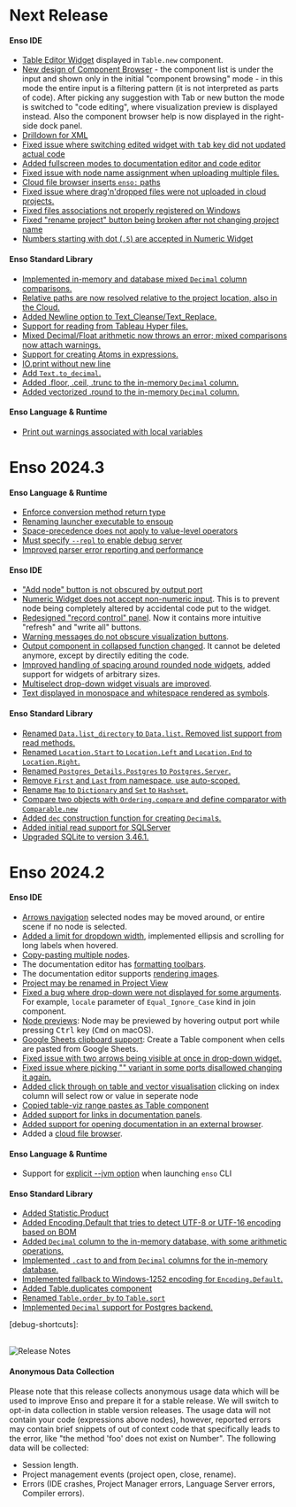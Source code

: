 # Next Release

#### Enso IDE

- [Table Editor Widget][10774] displayed in `Table.new` component.
- [New design of Component Browser][10814] - the component list is under the
  input and shown only in the initial "component browsing" mode - in this mode
  the entire input is a filtering pattern (it is not interpreted as parts of
  code). After picking any suggestion with Tab or new button the mode is
  switched to "code editing", where visualization preview is displayed instead.
  Also the component browser help is now displayed in the right-side dock panel.
- [Drilldown for XML][10824]
- [Fixed issue where switching edited widget with <kbd>tab</kbd> key did not
  updated actual code][10857]
- [Added fullscreen modes to documentation editor and code editor][10876]
- [Fixed issue with node name assignment when uploading multiple files.][10979]
- [Cloud file browser inserts `enso:` paths][11001]
- [Fixed issue where drag'n'dropped files were not uploaded in cloud
  projects.][11014]
- [Fixed files associations not properly registered on Windows][11030]
- [Fixed "rename project" button being broken after not changing project
  name][11103]
- [Numbers starting with dot (`.5`) are accepted in Numeric Widget][11108]

[10774]: https://github.com/enso-org/enso/pull/10774
[10814]: https://github.com/enso-org/enso/pull/10814
[10824]: https://github.com/enso-org/enso/pull/10824
[10857]: https://github.com/enso-org/enso/pull/10857
[10876]: https://github.com/enso-org/enso/pull/10876
[10979]: https://github.com/enso-org/enso/pull/10979
[11001]: https://github.com/enso-org/enso/pull/11001
[11014]: https://github.com/enso-org/enso/pull/11014
[11030]: https://github.com/enso-org/enso/pull/11030
[11103]: https://github.com/enso-org/enso/pull/11103
[11108]: https://github.com/enso-org/enso/pull/11108

#### Enso Standard Library

- [Implemented in-memory and database mixed `Decimal` column
  comparisons.][10614]
- [Relative paths are now resolved relative to the project location, also in the
  Cloud.][10660]
- [Added Newline option to Text_Cleanse/Text_Replace.][10761]
- [Support for reading from Tableau Hyper files.][10733]
- [Mixed Decimal/Float arithmetic now throws an error; mixed comparisons now
  attach warnings.][10725]
- [Support for creating Atoms in expressions.][10820]
- [IO.print without new line][10858]
- [Add `Text.to_decimal`.][10874]
- [Added .floor, .ceil, .trunc to the in-memory `Decimal` column.][10887]
- [Added vectorized .round to the in-memory `Decimal` column.][10912]

[10614]: https://github.com/enso-org/enso/pull/10614
[10660]: https://github.com/enso-org/enso/pull/10660
[10761]: https://github.com/enso-org/enso/pull/10761
[10733]: https://github.com/enso-org/enso/pull/10733
[10725]: https://github.com/enso-org/enso/pull/10725
[10820]: https://github.com/enso-org/enso/pull/10820
[10858]: https://github.com/enso-org/enso/pull/10858
[10874]: https://github.com/enso-org/enso/pull/10874
[10887]: https://github.com/enso-org/enso/pull/10887
[10912]: https://github.com/enso-org/enso/pull/10912

#### Enso Language & Runtime

- [Print out warnings associated with local variables][10842]

[10842]: https://github.com/enso-org/enso/pull/10842

# Enso 2024.3

#### Enso Language & Runtime

- [Enforce conversion method return type][10468]
- [Renaming launcher executable to ensoup][10535]
- [Space-precedence does not apply to value-level operators][10597]
- [Must specify `--repl` to enable debug server][10709]
- [Improved parser error reporting and performance][10734]

[10468]: https://github.com/enso-org/enso/pull/10468
[10535]: https://github.com/enso-org/enso/pull/10535
[10597]: https://github.com/enso-org/enso/pull/10597
[10709]: https://github.com/enso-org/enso/pull/10709
[10734]: https://github.com/enso-org/enso/pull/10734

#### Enso IDE

- ["Add node" button is not obscured by output port][10433]
- [Numeric Widget does not accept non-numeric input][10457]. This is to prevent
  node being completely altered by accidental code put to the widget.
- [Redesigned "record control" panel][10509]. Now it contains more intuitive
  "refresh" and "write all" buttons.
- [Warning messages do not obscure visualization buttons][10546].
- [Output component in collapsed function changed][10577]. It cannot be deleted
  anymore, except by directily editing the code.
- [Improved handling of spacing around rounded node widgets][10599], added
  support for widgets of arbitrary sizes.
- [Multiselect drop-down widget visuals are improved][10607].
- [Text displayed in monospace and whitespace rendered as symbols][10563].

[10433]: https://github.com/enso-org/enso/pull/10443
[10457]: https://github.com/enso-org/enso/pull/10457
[10509]: https://github.com/enso-org/enso/pull/10509
[10546]: https://github.com/enso-org/enso/pull/10546
[10577]: https://github.com/enso-org/enso/pull/10577
[10599]: https://github.com/enso-org/enso/pull/10599
[10607]: https://github.com/enso-org/enso/pull/10607
[10563]: https://github.com/enso-org/enso/pull/10563

#### Enso Standard Library

- [Renamed `Data.list_directory` to `Data.list`. Removed list support from read
  methods.][10434]
- [Renamed `Location.Start` to `Location.Left` and `Location.End` to
  `Location.Right`.][10445]
- [Renamed `Postgres_Details.Postgres` to `Postgres.Server`.][10466]
- [Remove `First` and `Last` from namespace, use auto-scoped.][10467]
- [Rename `Map` to `Dictionary` and `Set` to `Hashset`.][10474]
- [Compare two objects with `Ordering.compare` and define comparator with
  `Comparable.new`][10468]
- [Added `dec` construction function for creating `Decimal`s.][10517]
- [Added initial read support for SQLServer][10324]
- [Upgraded SQLite to version 3.46.1.][10911]

[10434]: https://github.com/enso-org/enso/pull/10434
[10445]: https://github.com/enso-org/enso/pull/10445
[10466]: https://github.com/enso-org/enso/pull/10466
[10467]: https://github.com/enso-org/enso/pull/10467
[10474]: https://github.com/enso-org/enso/pull/10474
[10517]: https://github.com/enso-org/enso/pull/10517
[10324]: https://github.com/enso-org/enso/pull/10324
[10911]: https://github.com/enso-org/enso/pull/10911

# Enso 2024.2

#### Enso IDE

- [Arrows navigation][10179] selected nodes may be moved around, or entire scene
  if no node is selected.
- [Added a limit for dropdown width][10198], implemented ellipsis and scrolling
  for long labels when hovered.
- [Copy-pasting multiple nodes][10194].
- The documentation editor has [formatting toolbars][10064].
- The documentation editor supports [rendering images][10205].
- [Project may be renamed in Project View][10243]
- [Fixed a bug where drop-down were not displayed for some arguments][10297].
  For example, `locale` parameter of `Equal_Ignore_Case` kind in join component.
- [Node previews][10310]: Node may be previewed by hovering output port while
  pressing <kbd>Ctrl</kbd> key (<kbd>Cmd</kbd> on macOS).
- [Google Sheets clipboard support][10327]: Create a Table component when cells
  are pasted from Google Sheets.
- [Fixed issue with two arrows being visible at once in drop-down
  widget.][10337]
- [Fixed issue where picking "<Numeric literal>" variant in some ports
  disallowed changing it again.][10337]
- [Added click through on table and vector visualisation][10340] clicking on
  index column will select row or value in seperate node
- [Copied table-viz range pastes as Table component][10352]
- [Added support for links in documentation panels][10353].
- [Added support for opening documentation in an external browser][10396].
- Added a [cloud file browser][10513].

[10064]: https://github.com/enso-org/enso/pull/10064
[10179]: https://github.com/enso-org/enso/pull/10179
[10194]: https://github.com/enso-org/enso/pull/10194
[10198]: https://github.com/enso-org/enso/pull/10198
[10205]: https://github.com/enso-org/enso/pull/10205
[10243]: https://github.com/enso-org/enso/pull/10243
[10297]: https://github.com/enso-org/enso/pull/10297
[10310]: https://github.com/enso-org/enso/pull/10310
[10327]: https://github.com/enso-org/enso/pull/10327
[10337]: https://github.com/enso-org/enso/pull/10337
[10340]: https://github.com/enso-org/enso/pull/10340
[10352]: https://github.com/enso-org/enso/pull/10352
[10353]: https://github.com/enso-org/enso/pull/10353
[10396]: https://github.com/enso-org/enso/pull/10396
[10513]: https://github.com/enso-org/enso/pull/10513

#### Enso Language & Runtime

- Support for [explicit --jvm option][10374] when launching `enso` CLI

[10374]: https://github.com/enso-org/enso/pull/10374

#### Enso Standard Library

- [Added Statistic.Product][10122]
- [Added Encoding.Default that tries to detect UTF-8 or UTF-16 encoding based on
  BOM][10130]
- [Added `Decimal` column to the in-memory database, with some arithmetic
  operations.][9950]
- [Implemented `.cast` to and from `Decimal` columns for the in-memory
  database.][10206]
- [Implemented fallback to Windows-1252 encoding for `Encoding.Default`.][10190]
- [Added Table.duplicates component][10323]
- [Renamed `Table.order_by` to `Table.sort`][10372]
- [Implemented `Decimal` support for Postgres backend.][10216]

[debug-shortcuts]:

[9950]: https://github.com/enso-org/enso/pull/9950
[10122]: https://github.com/enso-org/enso/pull/10122
[10130]: https://github.com/enso-org/enso/pull/10130
[10206]: https://github.com/enso-org/enso/pull/10206
[10190]: https://github.com/enso-org/enso/pull/10190
[10323]: https://github.com/enso-org/enso/pull/10323
[10372]: https://github.com/enso-org/enso/pull/10372
[10216]: https://github.com/enso-org/enso/pull/10216

<br/>![Release Notes](/docs/assets/tags/release_notes.svg)

#### Anonymous Data Collection

Please note that this release collects anonymous usage data which will be used
to improve Enso and prepare it for a stable release. We will switch to opt-in
data collection in stable version releases. The usage data will not contain your
code (expressions above nodes), however, reported errors may contain brief
snippets of out of context code that specifically leads to the error, like "the
method 'foo' does not exist on Number". The following data will be collected:

- Session length.
- Project management events (project open, close, rename).
- Errors (IDE crashes, Project Manager errors, Language Server errors, Compiler
  errors).
